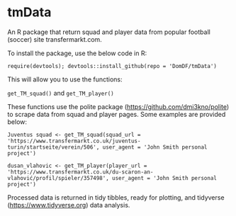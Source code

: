 # tmData
An R package that return squad and player data from popular football (soccer) site transfermarkt.com.

To install the package, use the below code in R:

`require(devtools); devtools::install_github(repo = 'DomDF/tmData')`

This will allow you to use the functions:

`get_TM_squad()` and `get_TM_player()`

These functions use the polite package (https://github.com/dmi3kno/polite) to scrape data from squad and player pages. Some examples are provided below:

`Juventus squad <- get_TM_squad(squad_url = 'https://www.transfermarkt.co.uk/juventus-turin/startseite/verein/506', user_agent = 'John Smith personal project')`

`dusan_vlahovic <- get_TM_player(player_url = 'https://www.transfermarkt.co.uk/du-scaron-an-vlahović/profil/spieler/357498', user_agent = 'John Smith personal project')`

Processed data is returned in tidy tibbles, ready for plotting, and tidyverse (https://www.tidyverse.org) data analysis.
